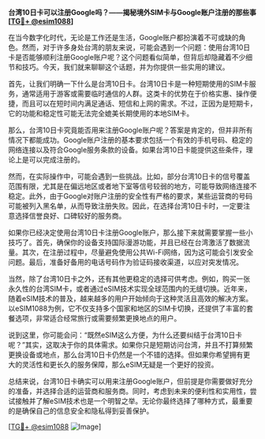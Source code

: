 **台湾10日卡可以注册Google吗？——揭秘境外SIM卡与Google账户注册的那些事[[TG💪+ @esim1088](https://t.me/s/esim1088)]**

在当今数字化时代，无论是工作还是生活，Google账户都扮演着不可或缺的角色。然而，对于许多身处台湾的朋友来说，可能会遇到一个问题：使用台湾10日卡是否能够顺利注册Google账户呢？这个问题看似简单，但背后却隐藏着不少细节和技巧。今天，我们就来聊聊这个话题，并为你提供一些实用的建议。

首先，让我们明确一下什么是台湾10日卡。台湾10日卡是一种短期使用的SIM卡服务，通常适用于游客或需要临时通信的人群。这类卡的优势在于价格实惠、操作便捷，而且可以在短时间内满足通话、短信和上网的需求。不过，正因为是短期卡，它的功能和稳定性可能无法完全媲美长期使用的本地SIM卡。

那么，台湾10日卡究竟能否用来注册Google账户呢？答案是肯定的，但并非所有情况下都能成功。Google账户注册的基本要求包括一个有效的手机号码、稳定的网络连接以及符合Google服务条款的设备。如果台湾10日卡能提供这些条件，理论上是可以完成注册的。

然而，在实际操作中，可能会遇到一些挑战。比如，部分台湾10日卡的信号覆盖范围有限，尤其是在偏远地区或者地下室等信号较弱的地方，可能导致网络连接不稳定。此外，由于Google对账户注册的安全性有严格的要求，某些运营商的号码可能被列入黑名单，从而导致注册失败。因此，在选择台湾10日卡时，一定要注意选择信誉良好、口碑较好的服务商。

如果你已经决定使用台湾10日卡注册Google账户，那么接下来就需要掌握一些小技巧了。首先，确保你的设备支持国际漫游功能，并且已经在台湾激活了数据流量。其次，在注册过程中，尽量避免使用公共Wi-Fi网络，因为这可能会引发安全问题。最后，准备好备用的电话号码作为验证码接收渠道，以应对突发情况。

当然，除了台湾10日卡之外，还有其他更稳定的选择可供考虑。例如，购买一张永久性的台湾SIM卡，或者通过eSIM技术实现全球范围内的无缝切换。近年来，随着eSIM技术的普及，越来越多的用户开始倾向于这种灵活且高效的解决方案。以eSIM1088为例，它不仅支持多个国家和地区的SIM卡切换，还提供了丰富的套餐选项，非常适合经常旅行或需要频繁更换地点的用户。

说到这里，你可能会问：“既然eSIM这么方便，为什么还要纠结于台湾10日卡呢？”其实，这取决于你的具体需求。如果你只是短期访问台湾，并且不打算频繁更换设备或地点，那么台湾10日卡仍然是一个不错的选择。但如果你希望拥有更大的灵活性和更长久的服务保障，那么eSIM无疑是一个更好的投资。

总结来说，台湾10日卡确实可以用来注册Google账户，但前提是你需要做好充分的准备，并选择合适的运营商和服务商。同时，考虑到未来的便利性和实用性，尝试接触并了解eSIM技术也是一个明智之举。无论你最终选择了哪种方式，最重要的是确保自己的信息安全和隐私得到妥善保护。

[[TG💪+ @esim1088](https://t.me/s/esim1088) ![Image](https://i.postimg.cc/4NQfJmqS/Snipaste-2025-05-13-00-14-12.png)]